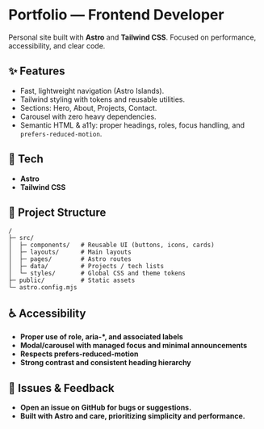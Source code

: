 # Portfolio — Frontend Developer

Personal site built with **Astro** and **Tailwind CSS**. Focused on performance, accessibility, and clear code.

## ✨ Features

- Fast, lightweight navigation (Astro Islands).
- Tailwind styling with tokens and reusable utilities.
- Sections: Hero, About, Projects, Contact.
- Carousel with zero heavy dependencies.
- Semantic HTML & a11y: proper headings, roles, focus handling, and `prefers-reduced-motion`.

## 🧰 Tech 

- **Astro**
- **Tailwind CSS**

## 📁 Project Structure

```
/
├─ src/
│  ├─ components/   # Reusable UI (buttons, icons, cards)
│  ├─ layouts/      # Main layouts
│  ├─ pages/        # Astro routes
│  ├─ data/         # Projects / tech lists
│  └─ styles/       # Global CSS and theme tokens
├─ public/          # Static assets
└─ astro.config.mjs
```
## ♿ Accessibility

- **Proper use of role, aria-\*, and associated labels**
- **Modal/carousel with managed focus and minimal announcements**
- **Respects prefers-reduced-motion**
- **Strong contrast and consistent heading hierarchy**

## 🐛 Issues & Feedback

- **Open an issue on GitHub for bugs or suggestions.**
- **Built with Astro and care, prioritizing simplicity and performance.**
